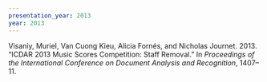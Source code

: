 ```yaml
---
presentation_year: 2013
year: 2013
---
```


Visaniy, Muriel, Van Cuong Kieu, Alicia Fornés, and Nicholas Journet. 2013. “ICDAR 2013 Music Scores Competition: Staff Removal.” In <i>Proceedings of the International Conference on Document Analysis and Recognition</i>, 1407–11.
